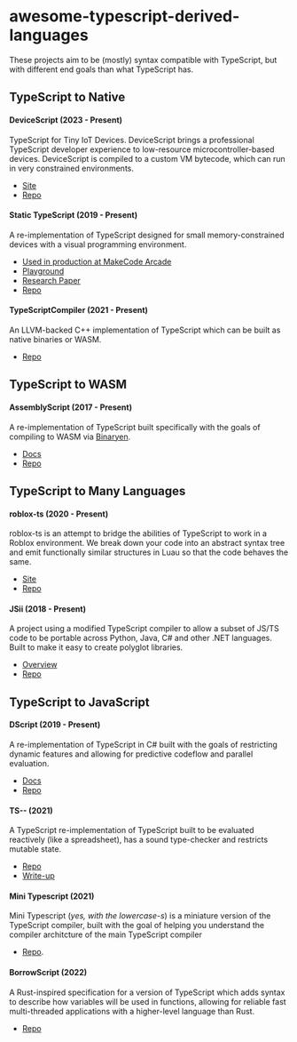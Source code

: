 # awesome-typescript-derived-languages

These projects aim to be (mostly) syntax compatible with TypeScript, but with different end goals than what TypeScript has. 

## TypeScript to Native

#### DeviceScript (2023 - Present)

TypeScript for Tiny IoT Devices. DeviceScript brings a professional TypeScript developer experience to low-resource microcontroller-based devices. DeviceScript is compiled to a custom VM bytecode, which can run in very constrained environments.

- [Site](https://microsoft.github.io/devicescript/)
- [Repo](https://github.com/microsoft/devicescript/tree/)

#### Static TypeScript (2019 - Present)

A re-implementation of TypeScript designed for small memory-constrained devices with a visual programming environment.

- [Used in production at MakeCode Arcade](https://arcade.makecode.com)
- [Playground](https://makecode.com/playground#functions)
- [Research Paper](https://www.microsoft.com/en-us/research/publication/static-typescript/)
- [Repo](https://github.com/microsoft/pxt/tree/master/pxtcompiler)

#### TypeScriptCompiler (2021 - Present)

An LLVM-backed C++ implementation of TypeScript which can be built as native binaries or WASM.

- [Repo](https://github.com/ASDAlexander77/TypeScriptCompiler)

## TypeScript to WASM

#### AssemblyScript (2017 - Present)

A re-implementation of TypeScript built specifically with the goals of compiling to WASM via [Binaryen](https://github.com/WebAssembly/binaryen).

- [Docs](https://www.assemblyscript.org)
- [Repo](https://github.com/AssemblyScript)

## TypeScript to Many Languages

#### roblox-ts (2020 - Present)

roblox-ts is an attempt to bridge the abilities of TypeScript to work in a Roblox environment. We break down your code into an abstract syntax tree and emit functionally similar structures in Luau so that the code behaves the same.

- [Site](https://roblox-ts.com/)
- [Repo](https://github.com/roblox-ts/roblox-ts)


#### JSii (2018 - Present)

A project using a modified TypeScript compiler to allow a subset of JS/TS code to be portable across Python, Java, C# and other .NET languages. Built to make it easy to create polyglot libraries.

- [Overview](https://aws.amazon.com/blogs/opensource/how-the-jsii-open-source-framework-meets-developers-where-they-are/)
- [Repo](https://github.com/aws/jsii/tree/main/packages/jsii)

## TypeScript to JavaScript

#### DScript (2019 - Present)

A re-implementation of TypeScript in C# built with the goals of restricting dynamic features and allowing for predictive codeflow and parallel evaluation. 

- [Docs](https://github.com/microsoft/BuildXL/blob/master/Documentation/Wiki/DScript/Introduction.md#DScript-guiding-principles)
- [Repo](https://github.com/microsoft/BuildXL/tree/master/Public/Src/FrontEnd/TypeScript.Net/TypeScript.Net)

#### TS-- (2021)

A TypeScript re-implementation of TypeScript built to be evaluated reactively (like a spreadsheet), has a sound type-checker and restricts mutable state.

- [Repo](https://github.com/jaked/programmable-matter#language)
- [Write-up](https://jaked.org/blog/2021-09-07-Reconstructing-TypeScript-part-0)

#### Mini Typescript (2021)

Mini Typescript (_yes, with the lowercase-s_) is a miniature version of the TypeScript compiler, built with the goal of helping you understand the compiler architcture of the main TypeScript compiler

- [Repo](https://github.com/sandersn/mini-typescript).


#### BorrowScript (2022)

A Rust-inspired specification for a version of TypeScript which adds syntax to describe how variables will be used in functions, allowing for reliable fast multi-threaded applications with a higher-level language than Rust.

- [Repo](https://github.com/alshdavid/BorrowScript)
